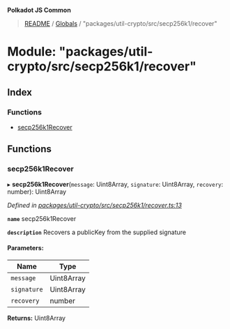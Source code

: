 **Polkadot JS Common**

> [README](../README.md) / [Globals](../globals.md) / "packages/util-crypto/src/secp256k1/recover"

# Module: "packages/util-crypto/src/secp256k1/recover"

## Index

### Functions

* [secp256k1Recover](_packages_util_crypto_src_secp256k1_recover_.md#secp256k1recover)

## Functions

### secp256k1Recover

▸ **secp256k1Recover**(`message`: Uint8Array, `signature`: Uint8Array, `recovery`: number): Uint8Array

*Defined in [packages/util-crypto/src/secp256k1/recover.ts:13](https://github.com/polkadot-js/common/blob/dd1220ac/packages/util-crypto/src/secp256k1/recover.ts#L13)*

**`name`** secp256k1Recover

**`description`** Recovers a publicKey from the supplied signature

#### Parameters:

Name | Type |
------ | ------ |
`message` | Uint8Array |
`signature` | Uint8Array |
`recovery` | number |

**Returns:** Uint8Array
